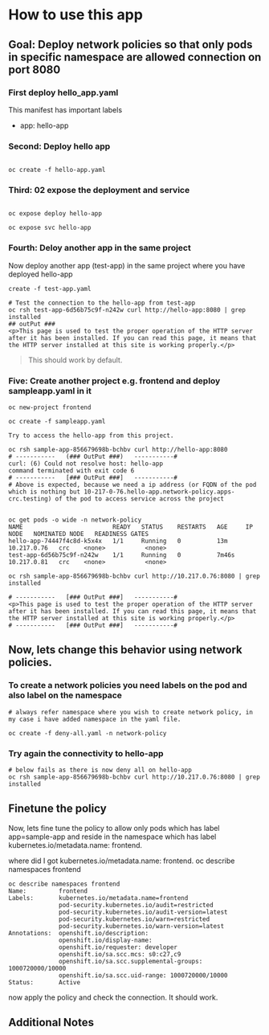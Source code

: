 # How to use this app

## Goal:  Deploy network policies so that only pods in specific namespace are allowed connection on port 8080

### First deploy  hello_app.yaml

This manifest has important labels

- app: hello-app

### Second: Deploy hello app

```shell

oc create -f hello-app.yaml

```

### Third: 02 expose the deployment and service

```shell

oc expose deploy hello-app

oc expose svc hello-app

```

### Fourth: Deloy another app in the same project

Now deploy another app (test-app) in the same project where you have deployed hello-app

```shell
create -f test-app.yaml

# Test the connection to the hello-app from test-app
oc rsh test-app-6d56b75c9f-n242w curl http://hello-app:8080 | grep installed
## outPut ###
<p>This page is used to test the proper operation of the HTTP server after it has been installed. If you can read this page, it means that the HTTP server installed at this site is working properly.</p>
```

> This should work by default.

### Five: Create another project e.g. frontend and deploy sampleapp.yaml in it

```shell
oc new-project frontend

oc create -f sampleapp.yaml

Try to access the hello-app from this project.

oc rsh sample-app-856679698b-bchbv curl http://hello-app:8080
# -----------   (### OutPut ###)   -----------#
curl: (6) Could not resolve host: hello-app
command terminated with exit code 6
# -----------   [### OutPut ###]   -----------#
# Above is expected, because we need a ip address (or FQDN of the pod which is nothing but 10-217-0-76.hello-app.network-policy.apps-crc.testing) of the pod to access service across the project


oc get pods -o wide -n network-policy
NAME                         READY   STATUS    RESTARTS   AGE     IP            NODE   NOMINATED NODE   READINESS GATES
hello-app-74447f4c8d-k5x4x   1/1     Running   0          13m     10.217.0.76   crc    <none>           <none>
test-app-6d56b75c9f-n242w    1/1     Running   0          7m46s   10.217.0.81   crc    <none>           <none>

oc rsh sample-app-856679698b-bchbv curl http://10.217.0.76:8080 | grep installed

# -----------   [### OutPut ###]   -----------#
<p>This page is used to test the proper operation of the HTTP server after it has been installed. If you can read this page, it means that the HTTP server installed at this site is working properly.</p>
# -----------   [### OutPut ###]   -----------#

```

## Now, lets change this behavior using network policies.

### To create a network policies you need labels on the pod and also label on the namespace

```shell
# always refer namespace where you wish to create network policy, in my case i have added namespace in the yaml file.

oc create -f deny-all.yaml -n network-policy

```

### Try again the connectivity to hello-app

```shell
# below fails as there is now deny all on hello-app
oc rsh sample-app-856679698b-bchbv curl http://10.217.0.76:8080 | grep installed
```

## Finetune the policy

Now, lets fine tune the policy to allow only pods which has label app=sample-app and reside in the namespace which has label kubernetes.io/metadata.name: frontend.

where did I got kubernetes.io/metadata.name: frontend. oc describe namespaces frontend

```shell
oc describe namespaces frontend
Name:         frontend
Labels:       kubernetes.io/metadata.name=frontend
              pod-security.kubernetes.io/audit=restricted
              pod-security.kubernetes.io/audit-version=latest
              pod-security.kubernetes.io/warn=restricted
              pod-security.kubernetes.io/warn-version=latest
Annotations:  openshift.io/description:
              openshift.io/display-name:
              openshift.io/requester: developer
              openshift.io/sa.scc.mcs: s0:c27,c9
              openshift.io/sa.scc.supplemental-groups: 1000720000/10000
              openshift.io/sa.scc.uid-range: 1000720000/10000
Status:       Active
```

now apply the policy and check the connection. It should work.

## Additional Notes